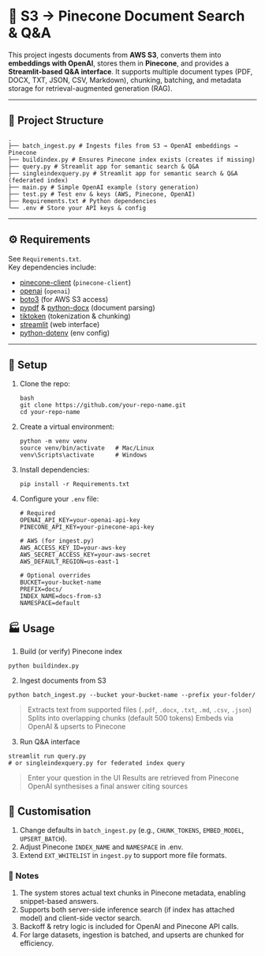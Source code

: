 # 📖 S3 → Pinecone Document Search & Q&A

This project ingests documents from **AWS S3**, converts them into **embeddings with OpenAI**, stores them in **Pinecone**, and provides a **Streamlit-based Q&A interface**. It supports multiple document types (PDF, DOCX, TXT, JSON, CSV, Markdown), chunking, batching, and metadata storage for retrieval-augmented generation (RAG).

---

## :file_folder: Project Structure
  ```
  .
├── batch_ingest.py # Ingests files from S3 → OpenAI embeddings → Pinecone
├── buildindex.py # Ensures Pinecone index exists (creates if missing)
├── query.py # Streamlit app for semantic search & Q&A
├── singleindexquery.py # Streamlit app for semantic search & Q&A (federated index)
├── main.py # Simple OpenAI example (story generation)
├── test.py # Test env & keys (AWS, Pinecone, OpenAI)
├── Requirements.txt # Python dependencies
└── .env # Store your API keys & config
  ```
---

## :gear: Requirements

See `Requirements.txt`.  
Key dependencies include:

- [pinecone-client](https://docs.pinecone.io/) (`pinecone-client`)
- [openai](https://pypi.org/project/openai/) (`openai`)
- [boto3](https://boto3.amazonaws.com/) (for AWS S3 access)
- [pypdf](https://pypi.org/project/pypdf/) & [python-docx](https://pypi.org/project/python-docx/) (document parsing)
- [tiktoken](https://github.com/openai/tiktoken) (tokenization & chunking)
- [streamlit](https://streamlit.io/) (web interface)
- [python-dotenv](https://pypi.org/project/python-dotenv/) (env config)

---

## :rocket: Setup

1. Clone the repo:
   ```
   bash
   git clone https://github.com/your-repo-name.git
   cd your-repo-name
   ```
2. Create a virtual environment:
   ```
   python -m venv venv
   source venv/bin/activate   # Mac/Linux
   venv\Scripts\activate      # Windows
   ```
3. Install dependencies:
   ```
   pip install -r Requirements.txt
   ```

4. Configure your `.env` file:
   ```
   # Required
   OPENAI_API_KEY=your-openai-api-key
   PINECONE_API_KEY=your-pinecone-api-key
   
   # AWS (for ingest.py)
   AWS_ACCESS_KEY_ID=your-aws-key
   AWS_SECRET_ACCESS_KEY=your-aws-secret
   AWS_DEFAULT_REGION=us-east-1
   
   # Optional overrides
   BUCKET=your-bucket-name
   PREFIX=docs/
   INDEX_NAME=docs-from-s3
   NAMESPACE=default
   ```

## :factory: Usage
1. Build (or verify) Pinecone index
```
python buildindex.py
```
   
2. Ingest documents from S3
```
python batch_ingest.py --bucket your-bucket-name --prefix your-folder/
```
  > Extracts text from supported files (`.pdf`, `.docx`, `.txt`, `.md`, `.csv`, `.json`)
  > Splits into overlapping chunks (default 500 tokens)
  > Embeds via OpenAI & upserts to Pinecone

3. Run Q&A interface
```
streamlit run query.py
# or singleindexquery.py for federated index query
```
  >Enter your question in the UI
  >Results are retrieved from Pinecone
  >OpenAI synthesises a final answer citing sources

## :wrench: Customisation
1. Change defaults in `batch_ingest.py` (e.g., `CHUNK_TOKENS`, `EMBED_MODEL`, `UPSERT_BATCH`).
2. Adjust Pinecone `INDEX_NAME` and `NAMESPACE` in .env.
3. Extend `EXT_WHITELIST` in `ingest.py` to support more file formats.

### :page_with_curl: Notes
1. The system stores actual text chunks in Pinecone metadata, enabling snippet-based answers.
2. Supports both server-side inference search (if index has attached model) and client-side vector search.
3. Backoff & retry logic is included for OpenAI and Pinecone API calls.
4. For large datasets, ingestion is batched, and upserts are chunked for efficiency.

